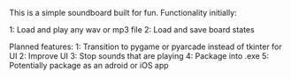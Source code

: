 This is a simple soundboard built for fun. Functionality initially:

1: Load and play any wav or mp3 file
2: Load and save board states

Planned features:
1: Transition to pygame or pyarcade instead of tkinter for UI
2: Improve UI
3: Stop sounds that are playing
4: Package into .exe
5: Potentially package as an adroid or iOS app
